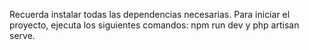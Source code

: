 Recuerda instalar todas las dependencias necesarias. Para iniciar el proyecto, ejecuta los siguientes comandos: npm run dev y php artisan serve.
